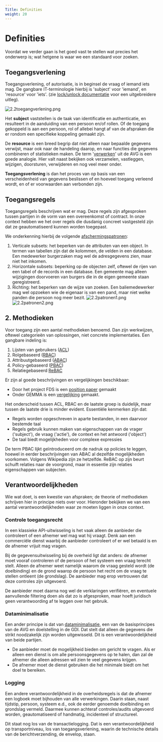 ```yaml
---
Title: Definities
weight: 20
---
```


# Definities 

Voordat we verder gaan is het goed vast te stellen wat precies het onderwerp is; wat hetgene is waar we een standaard voor zoeken.

## Toegangsverlening

Toegangsverlening, of autorisatie, is in beginsel de vraag of iemand iets mag. 
De gangbare IT-terminologie hierbij is 'subject' voor 'iemand', en 'resource' voor 'iets'.
(zie [lock/unlock documentatie](https://kadaster-labs.github.io/lock-unlock-docs/afscherming/autorisatie/) voor een uitgebreidere uitleg).

![2.2toegangverlening.png](/images/2.2toegangverlening.png)

Het **subject** vaststellen is de taak van identificatie en authenticatie, en resulteert in de aanduiding van een persoon en/of rollen.
Of de toegang gekoppeld is aan een persoon, rol of allebei hangt af van de afspraken die er rondom een specifieke koppeling gemaakt zijn.

De **resource** is een breed begrip dat niet alleen naar bepaalde gegevens verwijst, maar ook naar de handeling daarop, 
en naar functies die gegevens combineren of statistieken maken.
De term '[verwerken](https://www.autoriteitpersoonsgegevens.nl/themas/basis-avg/privacy-en-persoonsgegevens/verwerken-van-persoonsgegevens)' uit de AVG is een goede analogie. Hier valt naast bekijken ook verzamelen, vastleggen, wijzigen, doorsturen, verwijderen 
en nog veel meer onder.

**Toegangsverlening** is dan het proces van op basis van een verscheidenheid van gegevens beslissen of en hoeveel toegang verleend wordt,
en of er voorwaarden aan verbonden zijn.

## Toegangsregels

Toegangsregels beschrijven wat er mag. Deze regels zijn afgesproken tussen partijen in de vorm van een overeenkomst of contract.
In onze context hebben we het over regels die dusdanig concreet vastgesteld zijn dat ze geautomatiseerd kunnen worden toegepast.

We onderkenning hierbij de volgende [afschermingspatronen](https://kadaster-labs.github.io/lock-unlock-docs/afscherming/afschermingspatronen/):
1. Verticale subsets: het beperken van de attributen van een object. In termen van tabellen zijn dat de kolommen, de velden in een database. 
Een medewerker burgerzaken mag wel de adresgegevens zien, maar niet het inkomen.
2. Horizontale subsets: beperking op de objecten zelf, oftewel de rijen van een tabel of de records in een database.
Een gemeente mag alleen wijzigingen doorvoeren van burgers die in de eigen gemeente staan geregistreerd.
3. Richting: het beperken van de wijze van zoeken. Een baliemedewerker mag wel opzoeken wie de eigenaar is van een pand,
maar niet welke panden die persoon nog meer bezit.
![2.2patronen1.png](/images/2.2patronen1.png)
![2.2patronen2.png](/images/2.2patronen2.png)

## 2. Methodieken
Voor toegang zijn een aantal methodieken benoemd. Dan zijn werkwijzen, oftewel categorie&euml;n van oplossingen, niet concrete implementaties.
Een gangbare indeling is:
1. Lijsten van gebruikers ([ACL](https://en.wikipedia.org/wiki/Access-control_list))
2. Rolgebaseerd ([RBAC](https://en.wikipedia.org/wiki/Role-based_access_control))
3. Attribuutgebaseerd ([ABAC](https://en.wikipedia.org/wiki/Attribute-based_access_control))
4. Policy-gebaseerd ([PBAC](/docs/5.architectuur/inventarisatie/standaarden/pbac))
5. Relatiegebaseerd [ReBAC](https://en.wikipedia.org/wiki/Relationship-based_access_control)

Er zijn al goede beschrijvingen en vergelijkingen beschikbaar:
- Door het project FDS is een [ position paper](https://federatief.datastelsel.nl/kennisbank/pbac/) gemaakt
- Onder GEMMA is een [vergelijking](https://www.gemmaonline.nl/wiki/WMA_RBAC_ABAC_en_PBAC) gemaakt.

Het onderscheid tussen ACL, RBAC en de laatste groep is duidelijk, maar tussen de laatste drie is minder evident. 
Essentiële kenmerken zijn dat:
- Regels worden opgeschreven in aparte bestanden, in een daarvoor bestemde taal
- Regels gebruik kunnen maken van eigenschappen van de vrager ('subject'), de vraag ('actie'), de context en het antwoord ('object')
- De taal biedt mogelijkheden voor complexe expressies

De term PBAC lijkt geïntroduceerd om de nadruk op policies te leggen, hoewel in eerder beschrijvingen van ABAC al dezelfde mogelijkheden
voorkomen. Volgens Wikipedia zijn ze hetzelfde. ReBAC op zijn beurt schuift relaties naar de voorgrond, maar in essentie zijn relaties eigenschappen van subjecten. 

## Verantwoordelijkheden

Wie wat doet, is een kwestie van afspraken; de theorie of methodieken schrijven hier in principe niets over voor. 
Hieronder bekijken we van een aantal verantwoordelijkheden waar ze moeten liggen in onze context.

### Controle toegangsrecht
In een klassieke API-uitwisseling is het vaak alleen de aanbieder die controleert of een afnemer wel mag wat hij vraagt.
Denk aan een commerciële dienst waarbij de aanbieder controleert of er wel betaald is en de afnemer vrijuit mag vragen. 

Bij de gegevensuitwisseling bij de overheid ligt dat anders: de afnemer moet vooraf controleren of de persoon of het systeem 
een vraag terecht stelt. Alleen de afnemer weet namelijk waarom de vraag gesteld wordt (de doelbinding) en de grond waarop de persoon het recht 
om de vraag te stellen ontleent (de grondslag). De aanbieder mag erop vertrouwen dat deze controles zijn uitgevoerd.

De aanbieder moet daarna nog wel de verklaringen verifiëren, en eventuele aanvullende filtering doen als dat zo is afgesproken,
maar hoeft juridisch geen verantwoording af te leggen over het gebruik.

### Dataminimalisatie
Een ander principe is dat van [dataminimalisatie](https://www.autoriteitpersoonsgegevens.nl/themas/basis-avg/avg-algemeen/de-avg-in-het-kort#:~:text=Dataminimalisatie), een van de basisprincipes van de AVG en doelstelling in de GDI.
Dat stelt dat alleen de gegevens die strikt noodzakelijk zijn worden uitgewisseld. Dit is een verantwoordelijkheid van 
beide partijen. 
- De aanbieder moet de mogelijkheid bieden om gericht te vragen. Als er alleen een dienst is om alle persoonsgegevens op 
te halen, dan zal de afnemer die alleen adressen wil zien te veel gegevens krijgen. 
- De afnemer moet de dienst gebruiken die het minimale biedt om het doel te bereiken.

### Logging

Een andere verantwoordelijkheid in de overheidsregels is dat de afnemer een logboek moet bijhouden van alle verwerkingen.
Daarin staan, naast tijdstip, persoon, systeem e.d., ook de eerder genoemde doelbinding en grondslag vermeld. Daarmee
kunnen achteraf controles/audits uitgevoerd worden, geautomatiseerd of handmatig, incidenteel of structureel.

Dit staat nog los van de transactielogging. Dat is een verantwoordelijkheid op transportniveau, los van toegangsverlening,
waarin de technische details van de berichtverzending, de envelop, staan.
